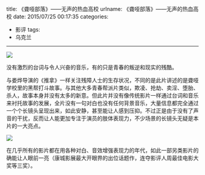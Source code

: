 title: 《聋哑部落》——无声的热血高校
urlname: 《聋哑部落》——无声的热血高校
date: 2015/07/25 00:17:35
categories:
- 影评
tags:
- 乌克兰

---
![](https://image.covertness.me/longyabuluo_p2197725324.jpg)

没有激烈的台词与令人兴奋的音乐，有的只是青春的叛逆和现实的残酷。
<!-- more -->

与娄烨导演的《推拿》一样关注残障人士的生存状况，不同的是此片讲述的是聋哑学校里的黑帮打斗故事。与其他大多青春帮派片类似，欺凌、抢劫、卖淫、堕胎、杀人，故事本身并没有太多的新意。但此片并没有像传统影片一样通过台词和音乐来衬托故事的发展，全片没有一句对白也没有任何背景音乐，大量信息都完全通过一个个长镜头呈现出来，如此安静，甚至能让人感到压抑。不过正是由于没有了声音的干扰，反而让人能更加专注于演员的肢体表现力，不少场景的长镜头无疑是本片的一大亮点。

![](https://image.covertness.me/longyabuluo_p2247564255.jpg)

在几乎所有的影片都在用各种对白、音效增强表现力的年代，如此一部另类影片的确能让人眼前一亮（康城影展最大开眼界的出位话题作，连夺影评人周最佳电影大奖等三奖）。
